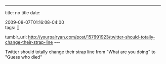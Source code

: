 ---
title: no title
date:

 2009-08-07T01:16:08-04:00  
tags:  []

tumblr_url:
http://yourpalryan.com/post/157691923/twitter-should-totally-change-their-strap-line
\-\--

Twitter should totally change their strap line from "What are you doing"
to "Guess who died"
